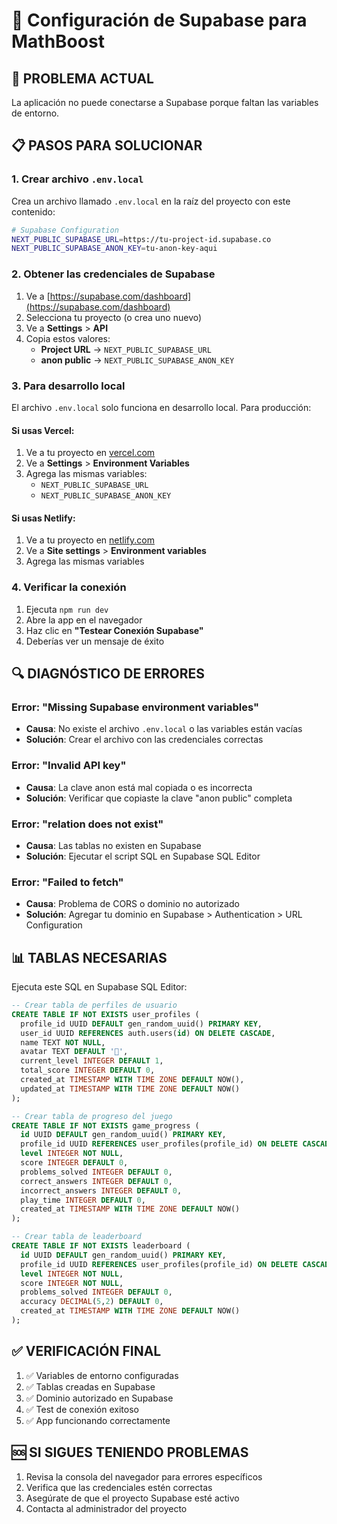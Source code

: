 # 🔧 Configuración de Supabase para MathBoost

## 🚨 PROBLEMA ACTUAL
La aplicación no puede conectarse a Supabase porque faltan las variables de entorno.

## 📋 PASOS PARA SOLUCIONAR

### 1. Crear archivo `.env.local`

Crea un archivo llamado `.env.local` en la raíz del proyecto con este contenido:

```bash
# Supabase Configuration
NEXT_PUBLIC_SUPABASE_URL=https://tu-project-id.supabase.co
NEXT_PUBLIC_SUPABASE_ANON_KEY=tu-anon-key-aqui
```

### 2. Obtener las credenciales de Supabase

1. Ve a [https://supabase.com/dashboard](https://supabase.com/dashboard)
2. Selecciona tu proyecto (o crea uno nuevo)
3. Ve a **Settings** > **API**
4. Copia estos valores:
   - **Project URL** → `NEXT_PUBLIC_SUPABASE_URL`
   - **anon public** → `NEXT_PUBLIC_SUPABASE_ANON_KEY`

### 3. Para desarrollo local

El archivo `.env.local` solo funciona en desarrollo local. Para producción:

#### Si usas Vercel:
1. Ve a tu proyecto en [vercel.com](https://vercel.com)
2. Ve a **Settings** > **Environment Variables**
3. Agrega las mismas variables:
   - `NEXT_PUBLIC_SUPABASE_URL`
   - `NEXT_PUBLIC_SUPABASE_ANON_KEY`

#### Si usas Netlify:
1. Ve a tu proyecto en [netlify.com](https://netlify.com)
2. Ve a **Site settings** > **Environment variables**
3. Agrega las mismas variables

### 4. Verificar la conexión

1. Ejecuta `npm run dev`
2. Abre la app en el navegador
3. Haz clic en **"Testear Conexión Supabase"**
4. Deberías ver un mensaje de éxito

## 🔍 DIAGNÓSTICO DE ERRORES

### Error: "Missing Supabase environment variables"
- **Causa**: No existe el archivo `.env.local` o las variables están vacías
- **Solución**: Crear el archivo con las credenciales correctas

### Error: "Invalid API key"
- **Causa**: La clave anon está mal copiada o es incorrecta
- **Solución**: Verificar que copiaste la clave "anon public" completa

### Error: "relation does not exist"
- **Causa**: Las tablas no existen en Supabase
- **Solución**: Ejecutar el script SQL en Supabase SQL Editor

### Error: "Failed to fetch"
- **Causa**: Problema de CORS o dominio no autorizado
- **Solución**: Agregar tu dominio en Supabase > Authentication > URL Configuration

## 📊 TABLAS NECESARIAS

Ejecuta este SQL en Supabase SQL Editor:

```sql
-- Crear tabla de perfiles de usuario
CREATE TABLE IF NOT EXISTS user_profiles (
  profile_id UUID DEFAULT gen_random_uuid() PRIMARY KEY,
  user_id UUID REFERENCES auth.users(id) ON DELETE CASCADE,
  name TEXT NOT NULL,
  avatar TEXT DEFAULT '👤',
  current_level INTEGER DEFAULT 1,
  total_score INTEGER DEFAULT 0,
  created_at TIMESTAMP WITH TIME ZONE DEFAULT NOW(),
  updated_at TIMESTAMP WITH TIME ZONE DEFAULT NOW()
);

-- Crear tabla de progreso del juego
CREATE TABLE IF NOT EXISTS game_progress (
  id UUID DEFAULT gen_random_uuid() PRIMARY KEY,
  profile_id UUID REFERENCES user_profiles(profile_id) ON DELETE CASCADE,
  level INTEGER NOT NULL,
  score INTEGER DEFAULT 0,
  problems_solved INTEGER DEFAULT 0,
  correct_answers INTEGER DEFAULT 0,
  incorrect_answers INTEGER DEFAULT 0,
  play_time INTEGER DEFAULT 0,
  created_at TIMESTAMP WITH TIME ZONE DEFAULT NOW()
);

-- Crear tabla de leaderboard
CREATE TABLE IF NOT EXISTS leaderboard (
  id UUID DEFAULT gen_random_uuid() PRIMARY KEY,
  profile_id UUID REFERENCES user_profiles(profile_id) ON DELETE CASCADE,
  level INTEGER NOT NULL,
  score INTEGER NOT NULL,
  problems_solved INTEGER DEFAULT 0,
  accuracy DECIMAL(5,2) DEFAULT 0,
  created_at TIMESTAMP WITH TIME ZONE DEFAULT NOW()
);
```

## ✅ VERIFICACIÓN FINAL

1. ✅ Variables de entorno configuradas
2. ✅ Tablas creadas en Supabase
3. ✅ Dominio autorizado en Supabase
4. ✅ Test de conexión exitoso
5. ✅ App funcionando correctamente

## 🆘 SI SIGUES TENIENDO PROBLEMAS

1. Revisa la consola del navegador para errores específicos
2. Verifica que las credenciales estén correctas
3. Asegúrate de que el proyecto Supabase esté activo
4. Contacta al administrador del proyecto 
